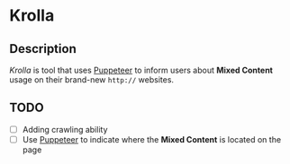 # Krolla

## Description

*Krolla* is tool that uses [Puppeteer](https://github.com/GoogleChrome/puppeteer) to inform users about **Mixed Content** usage on their brand-new `http://` websites.

## TODO

- [ ] Adding crawling ability
- [ ] Use [Puppeteer](https://github.com/GoogleChrome/puppeteer) to indicate where the **Mixed Content** is located on the page
